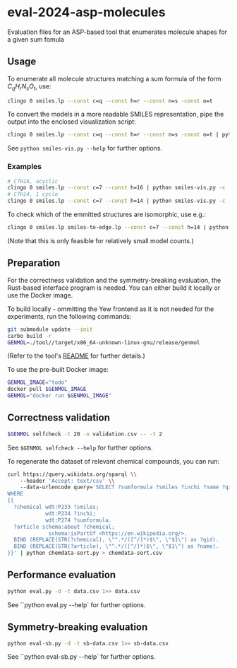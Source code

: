 # eval-2024-asp-molecules

Evaluation files for an ASP-based tool that enumerates molecule shapes for a given sum fomula

## Usage

To enumerate all molecule structures matching a sum formula of the form $C_qH_rN_sO_t$, use:

```bash
clingo 0 smiles.lp --const c=q --const h=r --const n=s -const o=t
```

To convert the models in a more readable SMILES representation, pipe the output into the enclosed visualization script:

```bash
clingo 0 smiles.lp --const c=q --const h=r --const n=s -const o=t | python smiles-vis.py
```

See `python smiles-vis.py --help` for further options.

### Examples

```bash
# C7H16, acyclic
clingo 0 smiles.lp --const c=7 --const h=16 | python smiles-vis.py -c
# C7H14, 1 cycle
clingo 0 smiles.lp --const c=7 --const h=14 | python smiles-vis.py -c
```

To check which of the emmitted structures are isomorphic, use e.g.:

```bash
clingo 0 smiles.lp smiles-to-edge.lp --const c=7 --const h=14 | python smiles-vis.py -c
```

(Note that this is only feasible for relatively small model counts.)

## Preparation

For the correctness validation and the symmetry-breaking evaluation,
the Rust-based interface program is needed.
You can either build it locally or use the Docker image.

To build locally - ommitting the Yew frontend as it is not needed for the experiments, run the following commands:

```bash
git submodule update --init
carbo build -r
GENMOL=./tool//target/x86_64-unknown-linux-gnu/release/genmol
```

(Refer to the tool's [README](todo) for further details.)

To use the pre-built Docker image:

```bash
GENMOL_IMAGE="todo"
docker pull $GENMOL_IMAGE
GENMOL="docker run $GENMOL_IMAGE"
```

## Correctness validation

```bash
$GENMOL selfcheck -t 20 -o validation.csv -- -t 2
```

See `$GENMOL selfcheck --help` for further options.

To regenerate the dataset of relevant chemical compounds, you can run:

```bash
curl https://query.wikidata.org/sparql \\
    --header 'Accept: text/csv' \\
    --data-urlencode query='SELECT ?sumformula ?smiles ?inchi ?name ?qid
WHERE
{{
  ?chemical wdt:P233 ?smiles;
            wdt:P234 ?inchi;
            wdt:P274 ?sumformula.
  ?article schema:about ?chemical;
             schema:isPartOf <https://en.wikipedia.org/>.
  BIND (REPLACE(STR(?chemical), \"^.*/([^/]*)$\", \"$1\") as ?qid).
  BIND (REPLACE(STR(?article), \"^.*/([^/]*)$\", \"$1\") as ?name).
}}' | python chemdata-sort.py > chemdata-sort.csv
```

## Performance evaluation

```bash
python eval.py -d -t data.csv 1>> data.csv
```

See ``python eval.py --help` for further options.

## Symmetry-breaking evaluation

```bash
python eval-sb.py -d -t sb-data.csv 1>> sb-data.csv
```

See ``python eval-sb.py --help` for further options.
